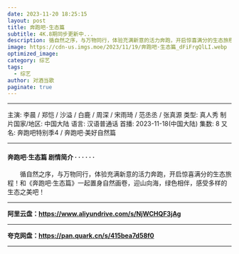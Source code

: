 ```yaml
---
date: 2023-11-20 18:25:15
layout: post
title: 奔跑吧·生态篇
subtitle: 4K.8期同步更新中...
description: 循自然之序，与万物同行，体验充满新意的活力奔跑，开启惊喜满分的生态旅程！和《奔跑吧·生态篇》一起置身自然画卷，迎山向海，绿色相伴，感受多样的生态之美吧！......
image: https://cdn-us.imgs.moe/2023/11/19/奔跑吧·生态篇_dFiFrgQlLI.webp
optimized_image: 
category: 综艺
tags:
  - 综艺
author: 对酒当歌
paginate: true
---
```


---

主演: 李晨 / 郑恺 / 沙溢 / 白鹿 / 周深 / 宋雨琦 / 范丞丞 / 张真源
类型: 真人秀
制片国家/地区: 中国大陆
语言: 汉语普通话
首播: 2023-11-18(中国大陆)
集数: 8
又名: 奔跑吧特别季4 / 奔跑吧·美好自然篇

---

#### 奔跑吧·生态篇 剧情简介 · · · · · ·

　　循自然之序，与万物同行，体验充满新意的活力奔跑，开启惊喜满分的生态旅程！和《奔跑吧·生态篇》一起置身自然画卷，迎山向海，绿色相伴，感受多样的生态之美吧！

---

**阿里云盘：<https://www.aliyundrive.com/s/NjWCHQF3jAg>**

---

**夸克网盘：<https://pan.quark.cn/s/415bea7d58f0>**

---
